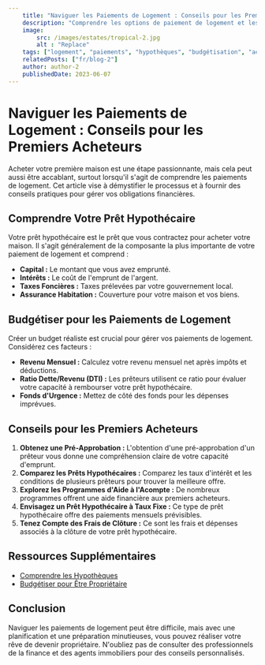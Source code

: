```yaml
---
    title: "Naviguer les Paiements de Logement : Conseils pour les Premiers Acheteurs"
    description: "Comprendre les options de paiement de logement et les stratégies pour les premiers acheteurs. Explorez la  budgétisation, les prêts hypothécaires et plus encore."
    image:  
        src: /images/estates/tropical-2.jpg
        alt : "Replace"
    tags: ["logement", "paiements", "hypothèques", "budgétisation", "achatmaison"]
    relatedPosts: ["fr/blog-2"] 
    author: author-2
    publishedDate: 2023-06-07
---
```


# Naviguer les Paiements de Logement : Conseils pour les Premiers Acheteurs

Acheter votre première maison est une étape passionnante, mais cela peut aussi être accablant, surtout lorsqu'il s'agit de comprendre les paiements de logement. Cet article vise à démystifier le processus et à fournir des conseils pratiques pour gérer vos obligations financières.

## Comprendre Votre Prêt Hypothécaire

Votre prêt hypothécaire est le prêt que vous contractez pour acheter votre maison. Il s'agit généralement de la composante la plus importante de votre paiement de logement et comprend :

* **Capital :** Le montant que vous avez emprunté.
* **Intérêts :** Le coût de l'emprunt de l'argent.
* **Taxes Foncières :** Taxes prélevées par votre gouvernement local.
* **Assurance Habitation :** Couverture pour votre maison et vos biens.

## Budgétiser pour les Paiements de Logement

Créer un budget réaliste est crucial pour gérer vos paiements de logement. Considérez ces facteurs :

* **Revenu Mensuel :** Calculez votre revenu mensuel net après impôts et déductions.
* **Ratio Dette/Revenu (DTI) :** Les prêteurs utilisent ce ratio pour évaluer votre capacité à rembourser votre prêt hypothécaire.
* **Fonds d'Urgence :** Mettez de côté des fonds pour les dépenses imprévues.

## Conseils pour les Premiers Acheteurs

1.  **Obtenez une Pré-Approbation :** L'obtention d'une pré-approbation d'un prêteur vous donne une compréhension claire de votre capacité d'emprunt.
2.  **Comparez les Prêts Hypothécaires :** Comparez les taux d'intérêt et les conditions de plusieurs prêteurs pour trouver la meilleure offre.
3.  **Explorez les Programmes d'Aide à l'Acompte :** De nombreux programmes offrent une aide financière aux premiers acheteurs.
4.  **Envisagez un Prêt Hypothécaire à Taux Fixe :** Ce type de prêt hypothécaire offre des paiements mensuels prévisibles.
5.  **Tenez Compte des Frais de Clôture :** Ce sont les frais et dépenses associés à la clôture de votre prêt hypothécaire.

## Ressources Supplémentaires

* [Comprendre les Hypothèques](/blog/comprendre-les-hypotheques)
* [Budgétiser pour Être Propriétaire](/blog/budgetiser-pour-etre-proprietaire)

## Conclusion

Naviguer les paiements de logement peut être difficile, mais avec une planification et une préparation minutieuses, vous pouvez réaliser votre rêve de devenir propriétaire. N'oubliez pas de consulter des professionnels de la finance et des agents immobiliers pour des conseils personnalisés.